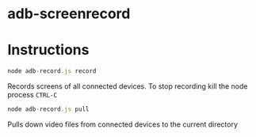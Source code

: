 # adb-screenrecord

# Instructions

```javascript
node adb-record.js record
```
Records screens of all connected devices. To stop recording kill the node process ```CTRL-C```

```javascript
node adb-record.js pull
```
Pulls down video files from connected devices to the current directory
